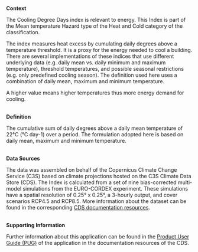 <br />**Context**

The Cooling Degree Days index is relevant to energy. This Index is part of the Mean temperature Hazard type of the Heat and Cold category of the classification.

The index measures heat excess by cumulating daily degrees above a temperature threshold. It is a proxy for the energy needed to cool a building. There are several implementations of these indices that use different underlying data (e.g. daily mean vs. daily minimum and maximum temperature), threshold temperatures, and possible seasonal restrictions (e.g. only predefined cooling season). The definition used here uses a combination of daily mean, maximum and minimum temperature.

A higher value means higher temperatures thus more energy demand for cooling.

<br />**Definition**

The cumulative sum of daily degrees above a daily mean temperature of 22°C (°C day-1) over a period. The formulation adopted here is based on daily mean, maximum and minimum temperature.

<br />**Data Sources**

The data was assembled on behalf of the Copernicus Climate Change Service (C3S) based on climate projections hosted on the C3S Climate Data Store (CDS). The Index is calculated from a set of nine bias-corrected multi-model simulations from the EURO-CORDEX experiment. These simulations have a spatial resolution of 0.25° x 0.25°, a 3-hourly output, and cover scenarios RCP4.5 and RCP8.5. More information about the dataset can be found in the corresponding [CDS documentation resources](https://cds.climate.copernicus.eu/cdsapp#!/dataset/sis-energy-derived-projections).

<br />**Supporting Information**

Further information about this application can be found in the [Product User Guide (PUG)](https://datastore.copernicus-climate.eu/documents/ecde/4-ecde-app-cooling-degree-days-v1.0.pdf) of the application in the documentation resources of the CDS.
